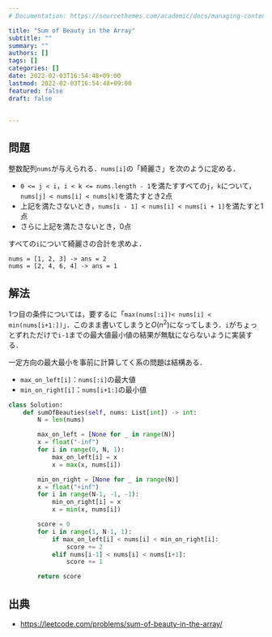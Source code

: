 ```yaml
---
# Documentation: https://sourcethemes.com/academic/docs/managing-content/

title: "Sum of Beauty in the Array"
subtitle: ""
summary: ""
authors: []
tags: []
categories: []
date: 2022-02-03T16:54:48+09:00
lastmod: 2022-02-03T16:54:48+09:00
featured: false
draft: false


---
```


## 問題

整数配列`nums`が与えられる．`nums[i]`の「綺麗さ」を次のように定める．

- `0 <= j < i`，`i < k <= nums.length - 1`を満たすすべての`j`，`k`について，`nums[j] < nums[i] < nums[k]`を満たすとき2点
- 上記を満たさないとき，`nums[i - 1] < nums[i] < nums[i + 1]`を満たすと1点
- さらに上記を満たさないとき，0点

すべての`i`について綺麗さの合計を求めよ．

```
nums = [1, 2, 3] -> ans = 2
nums = [2, 4, 6, 4] -> ans = 1
```

## 解法

1つ目の条件については，要するに「`max(nums[:i])< nums[i] < min(nums[i+1:])`」．このまま書いてしまうと$O(n^2)$になってしまう．`i`がちょっとずれただけで`i-1`までの最大値最小値の結果が無駄にならないように実装する．

一定方向の最大最小を事前に計算してく系の問題は結構ある．

- `max_on_left[i]`：`nums[:i]`の最大値
- `min_on_right[i]`：`nums[i+1:]`の最小値

```python
class Solution:
    def sumOfBeauties(self, nums: List[int]) -> int:
        N = len(nums)

        max_on_left = [None for _ in range(N)]
        x = float("-inf")
        for i in range(0, N, 1):
            max_on_left[i] = x
            x = max(x, nums[i])

        min_on_right = [None for _ in range(N)]
        x = float("+inf")
        for i in range(N-1, -1, -1):
            min_on_right[i] = x
            x = min(x, nums[i])

        score = 0
        for i in range(1, N-1, 1):
            if max_on_left[i] < nums[i] < min_on_right[i]:
                score += 2
            elif nums[i-1] < nums[i] < nums[i+1]:
                score += 1

        return score
```

## 出典

- https://leetcode.com/problems/sum-of-beauty-in-the-array/